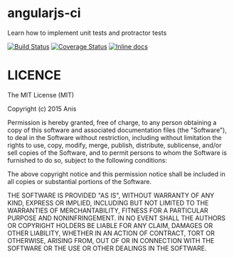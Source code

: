 # angularjs-ci
Learn how to implement unit tests and protractor tests

[![Build Status](https://travis-ci.org/anisdjer/angularjs-ci.svg?branch=develop)](https://travis-ci.org/anisdjer/angularjs-ci)
[![Coverage Status](https://coveralls.io/repos/anisdjer/angularjs-ci/badge.svg?branch=develop&service=github)](https://coveralls.io/github/anisdjer/angularjs-ci?branch=develop)
[![Inline docs](http://inch-ci.org/github/anisdjer/angularjs-ci.svg?branch=develop&style=shields)](http://inch-ci.org/github/anisdjer/angularjs-ci)


# LICENCE
The MIT License (MIT)

Copyright (c) 2015 Anis

Permission is hereby granted, free of charge, to any person obtaining a copy
of this software and associated documentation files (the "Software"), to deal
in the Software without restriction, including without limitation the rights
to use, copy, modify, merge, publish, distribute, sublicense, and/or sell
copies of the Software, and to permit persons to whom the Software is
furnished to do so, subject to the following conditions:

The above copyright notice and this permission notice shall be included in all
copies or substantial portions of the Software.

THE SOFTWARE IS PROVIDED "AS IS", WITHOUT WARRANTY OF ANY KIND, EXPRESS OR
IMPLIED, INCLUDING BUT NOT LIMITED TO THE WARRANTIES OF MERCHANTABILITY,
FITNESS FOR A PARTICULAR PURPOSE AND NONINFRINGEMENT. IN NO EVENT SHALL THE
AUTHORS OR COPYRIGHT HOLDERS BE LIABLE FOR ANY CLAIM, DAMAGES OR OTHER
LIABILITY, WHETHER IN AN ACTION OF CONTRACT, TORT OR OTHERWISE, ARISING FROM,
OUT OF OR IN CONNECTION WITH THE SOFTWARE OR THE USE OR OTHER DEALINGS IN THE
SOFTWARE.

